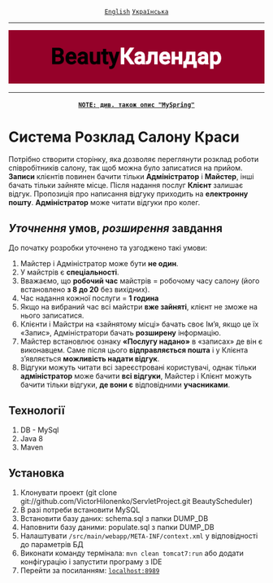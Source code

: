 <div align="center">
	<a href="https://github.com/VictorHilonenko/ServletProject/tree/master/README.md"><code>English</code></a>
	<a href="https://github.com/VictorHilonenko/ServletProject/tree/master/README_uk.md"><code>Українська</code></a>
</div>
<hr>
<div align="center">
	<img src="https://github.com/VictorHilonenko/ServletProject/raw/master/src/main/webapp/images/logo_uk.png">
</div>
<hr>
<div align="center">
	<a href="https://github.com/VictorHilonenko/ServletProject/blob/master/src/main/java/beauty/scheduler/web/myspring/README_uk.md"><code><strong>NOTE: див. також опис "MySpring"</strong></code></a>
</div>

# Система **Розклад Салону Краси**  
Потрібно створити сторінку, 
яка дозволяє переглянути розклад роботи співробітників салону,
так щоб можна було записатися на прийом.
**Записи** клієнтів повинен бачити тільки **Адміністратор** і **Майстер**, інші бачать тільки зайняте місце.
Після надання послуг **Клієнт** залишає відгук.
Пропозиція про написання відгуку приходить на **електронну пошту**.
**Адміністратор** може читати відгуки про колег.

## **_Уточнення_** умов, **_розширення_** завдання
До початку розробки уточнено та узгоджено такі умови:

1. Майстер і Адміністратор може бути **не один**.
1. У майстрів є **спеціальності**.
1. Вважаємо, що **робочий час** майстрів = робочому часу салону (його встановлено **з 8 до 20** без вихідних).
1. Час надання кожної послуги = **1 година**
1. Якщо на вибраний час всі майстри **вже зайняті**, клієнт не зможе на нього записатися.
1. Клієнти і Майстри на «зайнятому місці» бачать своє Ім’я, якщо це їх «Запис», Адміністратори бачать **розширену** інформацію.
1. Майстер встановлює ознаку **«Послугу надано»** в «записах» де він є виконавцем. Саме після цього **відправляється пошта** і у Клієнта з’являється **можливість надати відгук**.
1. Відгуки можуть читати всі зареєстровані користувачі, однак тільки **адміністратор** може бачити **всі відгуки**, Майстер і Клієнт можуть бачити тільки відгуки, **де вони є** відповідними **учасниками**.

## Технології
1. DB - MySql
1. Java 8
1. Maven

## Установка  

1. Клонувати проект (git clone git://github.com/VictorHilonenko/ServletProject.git BeautyScheduler)
1. В разі потреби встановити MySQL 
1. Встановити базу даних: schema.sql з папки DUMP_DB
1. Наповнити базу даними: populate.sql з папки DUMP_DB
1. Налаштувати `/src/main/webapp/META-INF/context.xml` у відповідності до параметрів БД
1. Виконати команду термінала: ```mvn clean tomcat7:run``` або додати конфігурацію і запустити програму з IDE  
1. Перейти за посиланням: [```localhost:8989```](http://localhost:8989/)